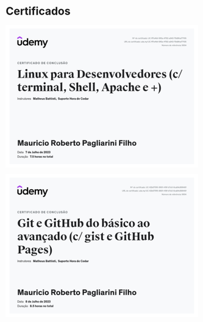 # Certificados


![Certificado do Linux](certificados/certificado_linux.jpg)

![Certificado do Git e Github](certificados/certificado_git.jpg)





